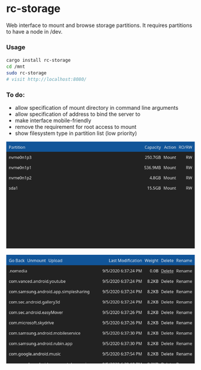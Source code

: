 # rc-storage

Web interface to mount and browse storage partitions.
It requires partitions to have a node in /dev.

### Usage

```sh
cargo install rc-storage
cd /mnt
sudo rc-storage
# visit http://localhost:8080/
```

### To do:

- allow specification of mount directory in command line arguments
- allow specification of address to bind the server to
- make interface mobile-friendly
- remove the requirement for root access to mount
- show filesystem type in partition list (low priority)

![parts.png](https://github.com/NathanRoyer/rc-storage/raw/main/parts.png)

![files.png](https://github.com/NathanRoyer/rc-storage/raw/main/files.png)
